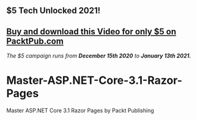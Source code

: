## $5 Tech Unlocked 2021!
[Buy and download this Video for only $5 on PacktPub.com](https://www.packtpub.com/product/master-asp-net-core-3-1-razor-pages-video/9781800568068)
-----
*The $5 campaign         runs from __December 15th 2020__ to __January 13th 2021.__*

# Master-ASP.NET-Core-3.1-Razor-Pages
Master ASP.NET Core 3.1 Razor Pages by Packt Publishing
